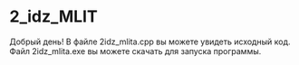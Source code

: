 # 2_idz_MLIT
Добрый день!
 В файле 2idz_mlita.cpp вы можете увидеть исходный код.
 Файл 2idz_mlita.exe вы можете скачать для запуска программы.
